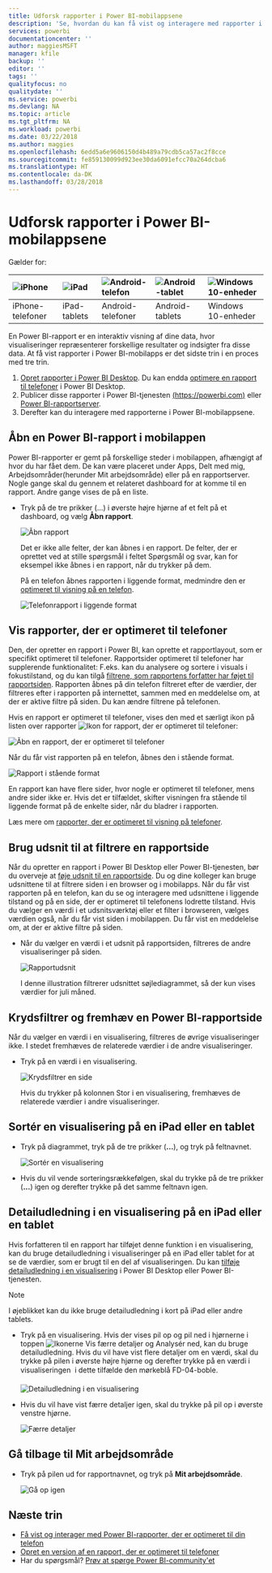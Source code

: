 ```yaml
---
title: Udforsk rapporter i Power BI-mobilappsene
description: 'Se, hvordan du kan få vist og interagere med rapporter i Power BI-mobilappsene på din telefon eller tablet. Du kan oprette rapporter i Power BI-tjenesten eller Power BI Desktop og derefter interagere med dem i mobilappsene. '
services: powerbi
documentationcenter: ''
author: maggiesMSFT
manager: kfile
backup: ''
editor: ''
tags: ''
qualityfocus: no
qualitydate: ''
ms.service: powerbi
ms.devlang: NA
ms.topic: article
ms.tgt_pltfrm: NA
ms.workload: powerbi
ms.date: 03/22/2018
ms.author: maggies
ms.openlocfilehash: 6edd5a6e9606150d4b489a79cdb5ca57ac2f8cce
ms.sourcegitcommit: fe859130099d923ee30da6091efcc70a264dcba6
ms.translationtype: HT
ms.contentlocale: da-DK
ms.lasthandoff: 03/28/2018
---
```

# <a name="explore-reports-in-the-power-bi-mobile-apps"></a>Udforsk rapporter i Power BI-mobilappsene
Gælder for:

| ![iPhone](media/mobile-reports-in-the-mobile-apps/ios-logo-40-px.png) | ![iPad](media/mobile-reports-in-the-mobile-apps/ios-logo-40-px.png) | ![Android-telefon](media/mobile-reports-in-the-mobile-apps/android-logo-40-px.png) | ![Android-tablet](media/mobile-reports-in-the-mobile-apps/android-logo-40-px.png) | ![Windows 10-enheder](media/mobile-reports-in-the-mobile-apps/win-10-logo-40-px.png) |
|:--- |:--- |:--- |:--- |:--- |
| iPhone-telefoner |iPad-tablets |Android-telefoner |Android-tablets |Windows 10-enheder |

En Power BI-rapport er en interaktiv visning af dine data, hvor visualiseringer repræsenterer forskellige resultater og indsigter fra disse data. At få vist rapporter i Power BI-mobilapps er det sidste trin i en proces med tre trin.

1. [Opret rapporter i Power BI Desktop](desktop-report-view.md). Du kan endda [optimere en rapport til telefoner](mobile-apps-view-phone-report.md) i Power BI Desktop. 
2. Publicer disse rapporter i Power BI-tjenesten [(https://powerbi.com)](https://powerbi.com) eller [Power BI-rapportserver](report-server/get-started.md).  
3. Derefter kan du interagere med rapporterne i Power BI-mobilappsene.

## <a name="open-a-power-bi-report-in-the-mobile-app"></a>Åbn en Power BI-rapport i mobilappen
Power BI-rapporter er gemt på forskellige steder i mobilappen, afhængigt af hvor du har fået dem. De kan være placeret under Apps, Delt med mig, Arbejdsområder(herunder Mit arbejdsområde) eller på en rapportserver. Nogle gange skal du gennem et relateret dashboard for at komme til en rapport. Andre gange vises de på en liste.

* Tryk på de tre prikker (...) i øverste højre hjørne af et felt på et dashboard, og vælg **Åbn rapport**.
  
  ![Åbn rapport](media/mobile-reports-in-the-mobile-apps/power-bi-android-open-report-tile.png)
  
  Det er ikke alle felter, der kan åbnes i en rapport. De felter, der er oprettet ved at stille spørgsmål i feltet Spørgsmål og svar, kan for eksempel ikke åbnes i en rapport, når du trykker på dem. 
  
  På en telefon åbnes rapporten i liggende format, medmindre den er [optimeret til visning på en telefon](mobile-reports-in-the-mobile-apps.md#view-reports-optimized-for-phones).
  
  ![Telefonrapport i liggende format](media/mobile-reports-in-the-mobile-apps/power-bi-iphone-report-landscape.png)

## <a name="view-reports-optimized-for-phones"></a>Vis rapporter, der er optimeret til telefoner
Den, der opretter en rapport i Power BI, kan oprette et rapportlayout, som er specifikt optimeret til telefoner. Rapportsider optimeret til telefoner har supplerende funktionalitet: F.eks. kan du analysere og sortere i visuals i fokustilstand, og du kan tilgå [filtrene, som rapportens forfatter har føjet til rapportsiden](mobile-apps-view-phone-report.md#filter-the-report-page-on-a-phone). Rapporten åbnes på din telefon filtreret efter de værdier, der filtreres efter i rapporten på internettet, sammen med en meddelelse om, at der er aktive filtre på siden. Du kan ændre filtrene på telefonen.

Hvis en rapport er optimeret til telefoner, vises den med et særligt ikon på listen over rapporter ![Ikon for rapport, der er optimeret til telefoner](media/mobile-reports-in-the-mobile-apps/power-bi-phone-report-icon.png):

![Åbn en rapport, der er optimeret til telefoner](media/mobile-reports-in-the-mobile-apps/power-bi-android-phone-report.png)

Når du får vist rapporten på en telefon, åbnes den i stående format.

![Rapport i stående format](media/mobile-reports-in-the-mobile-apps/07-power-bi-phone-report-portrait.png)

 En rapport kan have flere sider, hvor nogle er optimeret til telefoner, mens andre sider ikke er. Hvis det er tilfældet, skifter visningen fra stående til liggende format på de enkelte sider, når du bladrer i rapporten.

Læs mere om [rapporter, der er optimeret til visning på telefoner](mobile-apps-view-phone-report.md).

## <a name="use-slicers-to-filter-a-report-page"></a>Brug udsnit til at filtrere en rapportside
Når du opretter en rapport i Power BI Desktop eller Power BI-tjenesten, bør du overveje at [føje udsnit til en rapportside](power-bi-visualization-slicers.md). Du og dine kolleger kan bruge udsnittene til at filtrere siden i en browser og i mobilapps. Når du får vist rapporten på en telefon, kan du se og interagere med udsnittene i liggende tilstand og på en side, der er optimeret til telefonens lodrette tilstand. Hvis du vælger en værdi i et udsnitsværktøj eller et filter i browseren, vælges værdien også, når du får vist siden i mobilappen. Du får vist en meddelelse om, at der er aktive filtre på siden.  

* Når du vælger en værdi i et udsnit på rapportsiden, filtreres de andre visualiseringer på siden.
  
  ![Rapportudsnit](media/mobile-reports-in-the-mobile-apps/power-bi-android-tablet-report-slicer.png)
  
  I denne illustration filtrerer udsnittet søjlediagrammet, så der kun vises værdier for juli måned.

## <a name="cross-filter-and-highlight-a-power-bi-report-page"></a>Krydsfiltrer og fremhæv en Power BI-rapportside
Når du vælger en værdi i en visualisering, filtreres de øvrige visualiseringer ikke. I stedet fremhæves de relaterede værdier i de andre visualiseringer.

* Tryk på en værdi i en visualisering.
  
  ![Krydsfiltrer en side](media/mobile-reports-in-the-mobile-apps/power-bi-android-tablet-report-highlight.png)
  
  Hvis du trykker på kolonnen Stor i en visualisering, fremhæves de relaterede værdier i andre visualiseringer. 

## <a name="sort-a-visual-on-an-ipad-or-a-tablet"></a>Sortér en visualisering på en iPad eller en tablet
* Tryk på diagrammet, tryk på de tre prikker (**...**), og tryk på feltnavnet.
  
   ![Sortér en visualisering](media/mobile-reports-in-the-mobile-apps/power-bi-android-tablet-report-sort.png)
* Hvis du vil vende sorteringsrækkefølgen, skal du trykke på de tre prikker (**...**) igen og derefter trykke på det samme feltnavn igen.

## <a name="drill-down-and-up-in-a-visual-on-an-ipad-or-a-tablet"></a>Detailudledning i en visualisering på en iPad eller en tablet
Hvis forfatteren til en rapport har tilføjet denne funktion i en visualisering, kan du bruge detailudledning i visualiseringer på en iPad eller tablet for at se de værdier, som er brugt til en del af visualiseringen. Du kan [tilføje detailudledning i en visualisering](power-bi-visualization-drill-down.md) i Power BI Desktop eller Power BI-tjenesten. 

> [!NOTE]
> I øjeblikket kan du ikke bruge detailudledning i kort på iPad eller andre tablets.
> 
> 

* Tryk på en visualisering. Hvis der vises pil op og pil ned i hjørnerne i toppen ![Ikonerne Vis færre detaljer og Analysér ned](media/mobile-reports-in-the-mobile-apps/power-bi-mobile-drill-up-down.png), kan du bruge detailudledning. Hvis du vil have vist flere detaljer om en værdi, skal du trykke på pilen i øverste højre hjørne og derefter trykke på en værdi i visualiseringen &#150; i dette tilfælde den mørkeblå FD-04-boble.
  
  ![Detailudledning i en visualisering](media/mobile-reports-in-the-mobile-apps/power-bi-mobile-drill-down-one.png)
* Hvis du vil have vist færre detaljer igen, skal du trykke på pil op i øverste venstre hjørne.
  
  ![Færre detaljer](media/mobile-reports-in-the-mobile-apps/power-bi-mobile-drill-up.png)

## <a name="go-back-to-my-workspace"></a>Gå tilbage til Mit arbejdsområde
* Tryk på pilen ud for rapportnavnet, og tryk på **Mit arbejdsområde**.
  
  ![Gå op igen](media/mobile-reports-in-the-mobile-apps/power-bi-iphone-report-back.png)

## <a name="next-steps"></a>Næste trin
* [Få vist og interager med Power BI-rapporter, der er optimeret til din telefon](mobile-apps-view-phone-report.md)
* [Opret en version af en rapport, der er optimeret til telefoner](desktop-create-phone-report.md)
* Har du spørgsmål? [Prøv at spørge Power BI-community'et](http://community.powerbi.com/)

